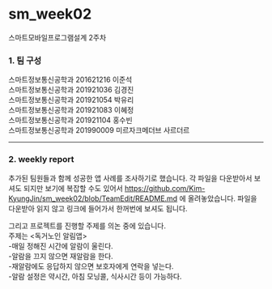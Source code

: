# sm_week02
스마트모바일프로그램설계 2주차     

### 1. 팀 구성   
스마트정보통신공학과 201621216 이준석   
스마트정보통신공학과 201921036 김경진   
스마트정보통신공학과 201921054 박유리   
스마트정보통신공학과 201921083 이혜정   
스마트정보통신공학과 201921104 홍수빈    
스마트정보통신공학과 201990009 미르자크메더브 사르더르    
   ***   
   
### 2. weekly report   
추가된 팀원들과 함께 성공한 앱 사례를 조사하기로 했습니다. 각 파일을 다운받아서 보셔도 되지만 보기에 복잡할 수도 있어서 https://github.com/Kim-KyungJin/sm_week02/blob/TeamEdit/README.md 에 올려놓았습니다. 파일을 다운받아 읽지 않고 링크에 들어가서 한꺼번에 보셔도 됩니다. 
   
그리고 프로젝트를 진행할 주제를 의논 중에 있습니다.   
주제는 <독거노인 알림앱>   
  -매일 정해진 시간에 알람이 울린다.   
  -알람을 끄지 않으면 재알람을 한다.   
  -재알람에도 응답하지 않으면 보호자에게 연락을 넣는다.   
  -알람 설정은 약시간, 아침 모닝콜, 식사시간 등이 가능하다.   
